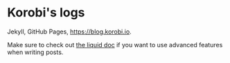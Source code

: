 # Korobi's logs

Jekyll, GitHub Pages, https://blog.korobi.io.

Make sure to check out [the liquid doc][liquid] if you want to use advanced features when writing posts.

[liquid]: https://github.com/Shopify/liquid/wiki/Liquid-for-Designers#standard-filters
